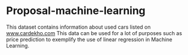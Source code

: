 # Proposal-machine-learning
This dataset contains information about used cars listed on www.cardekho.com This data can be used for a lot of purposes such as price prediction to exemplify the use of linear regression in Machine Learning.
